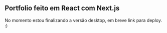 ## Portfolio feito em React com Next.js

No momento estou finalizando a versão desktop, em breve link para deploy. :)
